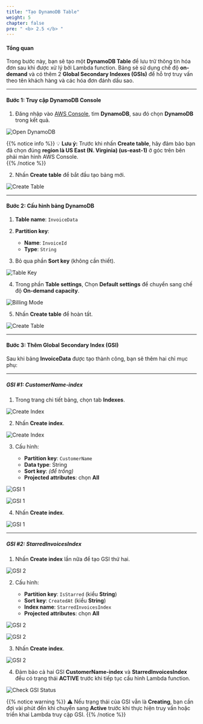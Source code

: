 ```yaml
---
title: "Tạo DynamoDB Table"
weight: 5
chapter: false
pre: " <b> 2.5 </b> "
---
```


#### Tổng quan

Trong bước này, bạn sẽ tạo một **DynamoDB Table** để lưu trữ thông tin hóa đơn sau khi được xử lý bởi Lambda function. Bảng sẽ sử dụng chế độ **on-demand** và có thêm 2 **Global Secondary Indexes (GSIs)** để hỗ trợ truy vấn theo tên khách hàng và các hóa đơn đánh dấu sao.

---

#### Bước 1: Truy cập DynamoDB Console

1. Đăng nhập vào [AWS Console](https://console.aws.amazon.com/), tìm **DynamoDB**, sau đó chọn **DynamoDB** trong kết quả.

![Open DynamoDB](/images/2.environmentsetup/2.5-createdynamodb/001-opendynamodb.png)

{{% notice info %}}
💡 **Lưu ý:** Trước khi nhấn **Create table**, hãy đảm bảo bạn đã chọn đúng **region là US East (N. Virginia) (us-east-1)** ở góc trên bên phải màn hình AWS Console.  
{{% /notice %}}

2. Nhấn **Create table** để bắt đầu tạo bảng mới.

![Create Table](/images/2.environmentsetup/2.5-createdynamodb/002-createtable.png)

---

#### Bước 2: Cấu hình bảng DynamoDB

1. **Table name**: `InvoiceData`

2. **Partition key**:

    - **Name**: `InvoiceId`
    - **Type**: `String`

3. Bỏ qua phần **Sort key** (không cần thiết).

![Table Key](/images/2.environmentsetup/2.5-createdynamodb/003-tablekeys.png)

4. Trong phần **Table settings**, Chọn **Default settings** để chuyển sang chế độ **On-demand capacity**.

![Billing Mode](/images/2.environmentsetup/2.5-createdynamodb/004-ondemand.png)

5. Nhấn **Create table** để hoàn tất.

![Create Table](/images/2.environmentsetup/2.5-createdynamodb/005-finishcreate.png)

---

#### Bước 3: Thêm Global Secondary Index (GSI)

Sau khi bảng **InvoiceData** được tạo thành công, bạn sẽ thêm hai chỉ mục phụ:

---

##### GSI #1: CustomerName-index

1. Trong trang chi tiết bảng, chọn tab **Indexes**.

![Create Index](/images/2.environmentsetup/2.5-createdynamodb/006-indexes.png)

2. Nhấn **Create index**.

![Create Index](/images/2.environmentsetup/2.5-createdynamodb/007-createindex.png)

3. Cấu hình:

    - **Partition key**: `CustomerName`
    - **Data type**: String
    - **Sort key**: _(để trống)_
    - **Projected attributes**: chọn **All**

![GSI 1](/images/2.environmentsetup/2.5-createdynamodb/008-gsi1.png)

![GSI 1](/images/2.environmentsetup/2.5-createdynamodb/009-gsi1.png)

4. Nhấn **Create index**.

![GSI 1](/images/2.environmentsetup/2.5-createdynamodb/010-gsi1.png)

---

##### GSI #2: StarredInvoicesIndex

1. Nhấn **Create index** lần nữa để tạo GSI thứ hai.

![GSI 2](/images/2.environmentsetup/2.5-createdynamodb/011-gsi2.png)

2. Cấu hình:

    - **Partition key**: `IsStarred` (kiểu **String**)
    - **Sort key**: `CreatedAt` (kiểu **String**)
    - **Index name**: `StarredInvoicesIndex`
    - **Projected attributes**: chọn **All**

![GSI 2](/images/2.environmentsetup/2.5-createdynamodb/012-gsi2.png)

![GSI 2](/images/2.environmentsetup/2.5-createdynamodb/013-gsi2.png)

3. Nhấn **Create index**.

![GSI 2](/images/2.environmentsetup/2.5-createdynamodb/014-gsi2.png)

4. Đảm bảo cả hai GSI **CustomerName-index** và **StarredInvoicesIndex** đều có trạng thái **ACTIVE** trước khi tiếp tục cấu hình Lambda function.

![Check GSI Status](/images/2.environmentsetup/2.5-createdynamodb/015-gsistatus.png)

{{% notice warning %}}
⚠️ Nếu trạng thái của GSI vẫn là **Creating**, bạn cần đợi vài phút đến khi chuyển sang **Active** trước khi thực hiện truy vấn hoặc triển khai Lambda truy cập GSI.
{{% /notice %}}
